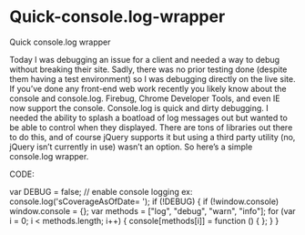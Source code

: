 Quick-console.log-wrapper
=========================

Quick console.log wrapper


Today I was debugging an issue for a client and needed a way to debug without breaking their site. Sadly, there was no prior testing done (despite them having a test environment) so I was debugging directly on the live site. If you’ve done any front-end web work recently you likely know about the console and console.log. Firebug, Chrome Developer Tools, and even IE now support the console. Console.log is quick and dirty debugging. I needed the ability to splash a boatload of log messages out but wanted to be able to control when they displayed. There are tons of libraries out there to do this, and of course jQuery supports it but using a third party utility (no, jQuery isn’t currently in use) wasn’t an option. So here’s a simple console.log wrapper.


CODE:

var DEBUG = false; // enable console logging ex: console.log('sCoverageAsOfDate= ');
 if (!DEBUG) {
    if (!window.console) window.console = {};
    var methods = ["log", "debug", "warn", "info"];
    for (var i = 0; i < methods.length; i++) {
       console[methods[i]] = function () { };
    }
 }